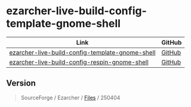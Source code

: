 

# ezarcher-live-build-config-template-gnome-shell

| Link | GitHub |
| ---- | ------ |
| [ezarcher-live-build-config-template-gnome-shell](https://samwhelp.github.io/ezarcher-live-build-config-template-gnome-shell/) | [GitHub](https://github.com/samwhelp/ezarcher-live-build-config-template-gnome-shell) |
| [ezarcher-live-build-config-respin-gnome-shell](https://samwhelp.github.io/ezarcher-live-build-config-respin-gnome-shell/) | [GitHub](https://github.com/samwhelp/ezarcher-live-build-config-respin-gnome-shell) |




## Version

> SourceForge / Ezarcher / [Files](https://sourceforge.net/projects/ezarch/files/) / 250404
